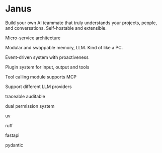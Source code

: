 # Janus

Build your own AI teammate that truly understands your projects, people, and conversations. Self-hostable and extensible.

Micro-service architecture

Modular and swappable memory, LLM. Kind of like a PC.

Event-driven system with proactiveness

Plugin system for input, output and tools

Tool calling module supports MCP

Support different LLM providers

traceable auditable

dual permission system

uv

ruff

fastapi

pydantic




